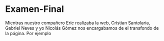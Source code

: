 # Examen-Final
Mientras nuestro compañero Eric realizaba la web, Cristian Santolaria, Gabriel Neves y yo Nicolás Gómez nos encargabamos de el transfondo de la página. Por ejemplo
